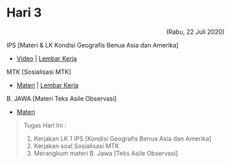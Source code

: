# Hari 3
<p align="right">(Rabu, 22 Juli 2020) </p>

IPS [Materi & LK Kondisi Geografis Benua Asia dan Amerika]
* [Video](https://youtu.be/-qdU0xjruPU) | [Lembar Kerja](https://github.com/Abdullahsams/School-Recap/tree/master/Minggu%201/Hari%203/BDR%209%20PERTEMUAN%201.doc)

MTK [Sosialisasi MTK]
* [Materi](https://github.com/Abdullahsams/School-Recap/tree/master/Minggu%201/Hari%203/Sosialisasi%20%20silabus.pptx) | [Lembar Kerja](https://github.com/Abdullahsams/School-Recap/tree/master/Minggu%201/Hari%203/Soal%20Sosialisasi%20Matematika.doc)

B. JAWA [Materi Teks Asile Observasi] 
* [Materi](https://github.com/Abdullahsams/School-Recap/tree/master/Minggu%201/Hari%203/KD%203.1%20TEKS%20ASILE%20OBSERVASI.ppt)

> Tugas Hari Ini :
> 1. Kerjakan LK 1 IPS [Kondisi Geografis Benua Asia dan Amerika]
> 2. Kerjakan soal Sosialisasi MTK
> 3. Merangkum materi B. Jawa [Teks Asile Observasi]
